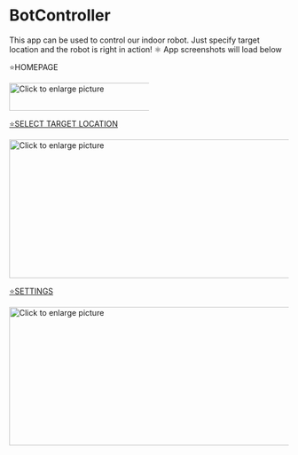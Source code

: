# BotController

This app can be used to control our indoor robot. Just specify target location and the robot is right in action!
⚛️ App screenshots will load below 
  
  ⭐HOMEPAGE
  
<a href="https://drive.google.com/uc?export=view&id=<FILEID>"><img src="https://drive.google.com/uc?export=view&id=1WeFTcqBulu7hwyP3rU1gnwzwDS2FvOfp" style="width: 650px; max-width: 50%; height: 50px" title="Click to enlarge picture" />

   ⭐SELECT TARGET LOCATION
  
  <a href="https://drive.google.com/uc?export=view&id=<FILEID>"><img src="https://drive.google.com/uc?export=view&id=1YjjKdGm2uXXHs95fLFZnYJ6ryARYqy_a" style="width: 650px; max-width: 100%; height: 250px" title="Click to enlarge picture" />
    
   ⭐SETTINGS
    
 <a href="https://drive.google.com/uc?export=view&id=<FILEID>"><img src="https://drive.google.com/uc?export=view&id=1rVU5RWVusLPrjg6Kwyd3gwHF76gTOL0V" style="width: 650px; max-width: 100%; height: 250px" title="Click to enlarge picture" />
   
